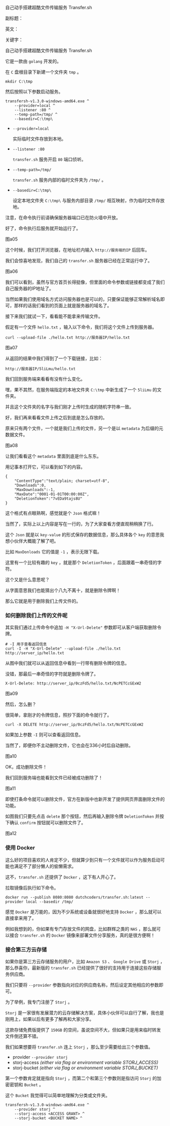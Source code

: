 自己动手搭建超酷文件传输服务 Transfer.sh

副标题：

英文：

关键字：



自己动手搭建超酷文件传输服务 Transfer.sh

它是一款由 `golang` 开发的。



在 `C` 盘根目录下新建一个文件夹 `tmp` 。

```
mkdir C:\tmp
```



然后按照以下参数启动服务。

```
transfersh-v1.3.0-windows-amd64.exe ^
	--provider=local ^
	--listener :80 ^
	--temp-path=/tmp/ ^
	--basedir=C:\tmp\
```



* `--provider=local`

  实际临时文件存放到本地。

* `--listener :80`

  `transfer.sh` 服务开启 `80` 端口侦听。

* `--temp-path=/tmp/`

  `transfer.sh` 服务内部的临时文件夹为 `/tmp/` 。

* `--basedir=C:\tmp\`

  设定本地文件夹 `C:\tmp\` 与服务内部目录 `/tmp/` 相互映射，作为临时文件存放地。



注意，在命令执行前请确保服务器端口已在防火墙中开放。

好了，命令执行后服务就开始运行了。

图a05



这个时候，我们打开浏览器，在地址栏内输入 `http://服务端的IP` 后回车。

我们会惊喜地发现，我们自己的 `transfer.sh` 服务器已经在正常运行中了。

图a06



我们可以看到，虽然与官方首页长得挺像，但里面的命令参数或链接都变成了我们自己服务器的IP地址了。

当然如果我们使用域名方式访问服务器也是可以的，只要保证能够正常解析域名即可，那样的话我们看到的页面上就是服务器的域名了。

接下来我们就试一下，看看能不能拿来传输文件。



假定有一个文件 `hello.txt` ，输入以下命令，我们将这个文件上传到服务器。

```
curl --upload-file ./hello.txt http://服务器IP/hello.txt
```

图a07



从返回的结果中我们得到了一个下载链接，比如：

```
http://服务器IP/5liLmu/hello.txt
```



我们回到服务端来看看有没有什么变化。

嘿，果不其然，在服务端指定的本地文件夹 `C:\tmp` 中新生成了一个 `5liLmu` 的文件夹。

并且这个文件夹的名字与我们刚才上传时生成的随机字符串一致。



好，我们再来看看文件上传之后到底是怎么存放的。

原来只有两个文件，一个就是我们上传的文件，另一个是以 `metadata` 为后缀的元数据文件。

图a08



让我们看看这个 `metadata` 里面到底是什么东东。

用记事本打开它，可以看到如下的内容。

```
{
	"ContentType":"text/plain; charset=utf-8",
	"Downloads":0,
	"MaxDownloads":-1,
	"MaxDate":"0001-01-01T00:00:00Z",
	"DeletionToken":"7vEDa9tajs8U"
}
```

这个格式有点眼熟啊，感觉就是个 `Json` 格式嘛！

当然了，实际上以上内容是写在一行的，为了大家查看方便直观稍稍换了行。

这个 `Json` 就是以 `key-value` 的形式保存的数据信息，那么具体各个 `key` 的意思我想小伙伴大概能了解了吧。

比如 `MaxDonloads` 它的值是 `-1` ，表示无限下载。

这里有一个比较有趣的 `key` ，就是那个 `DeletionToken` ，后面跟着一串奇怪的字符。

这个又是什么意思呢？



从字面意思我们也能猜出个八九不离十，就是删除令牌啊！

那么它就是用于删除我们上传文件的。



### 如何删除我们上传的文件呢

其实我们通过上传命令中追加 `-H "X-Url-Delete"` 参数即可从客户端获取删除令牌。

```
# -I 用于查看返回信息
curl -I -H "X-Url-Delete" --upload-file ./hello.txt http://server_ip/hello.txt
```



从图中我们就可以从返回信息中看到一行带有删除令牌的信息。

没错，那最后一串奇怪的字符就是删除令牌了。

```
X-Url-Delete: http://server_ip/0czFd5/hello.txt/NcPETCcGExW2
```

图a09



然后，怎么删？

很简单，拿刚才的令牌信息，照抄下面的命令就行了。

```
curl -X DELETE http://server_ip/0czFd5/hello.txt/NcPETCcGExW2
```



如果加上参数 `-I` 则可以查看返回信息。

当然了，即便你不主动删除文件，它也会在336小时后自动删除。

图a10



OK，成功删除文件！

我们回到服务端也能看到文件已经被成功删除了！

图a11



即使打条命令就可以删除文件，官方在新版中也新开发了提供网页界面删除文件的功能。

如图我们只要先点击 `delete` 那个按钮，然后再输入删除令牌 `DeletionToken` 并按下确认 `confirm` 按钮就可以删除文件了。

图a12





### 使用 Docker

这么好的项目喜欢的人肯定不少，但就算少到只有一个文件就可以作为服务启动可能也满足不了部分懒人的偷懒需求。

这不，`transfer.sh` 还提供了 `Docker` ，这下有人开心了。

拉取镜像后执行如下命令。

```
docker run --publish 8080:8080 dutchcoders/transfer.sh:latest --provider local --basedir /tmp/
```



感觉 `Docker` 是万能的，因为不少系统或设备就很好地支持 `Docker` ，那么就可以直接拿来用了。

例如我想到的，你如果有专门存放文件的网盘，比如群辉之类的 `NAS` ，那么就可以接合 `transfer.sh` 的 `Docker` 镜像来部署文件分享服务，真的是很方便啊！



### 接合第三方云存储

如果你是第三方云存储服务的用户，比如 `Amazon S3` 、 `Google Drive` 或 `Storj` ，那么恭喜你，最新版的 `transfer.sh` 已经提供了很好的支持用于连接这些存储服务供应商。

我们只要将 `--provider` 参数指向对应的供应商名称，然后设定其他相应的参数即可。



为了举例，我专门注册了 `Storj` 。

`Storj` 是一家很有发展潜力的云存储解决方案，具体小伙伴可以自行了解，我也是刚用上，如果以后有更多了解再和大家分享。

这款存储免费版提供了 `150GB` 的空间，虽说空间不大，但如果只是用来临时转发文件倒还算不错。

我们如果想要将 `transfer.sh` 连上 `Storj` ，那么至少需要给出三个参数值。

- provider `--provider storj`
- storj-access *(either via flag or environment variable STORJ_ACCESS)*
- storj-bucket *(either via flag or environment variable STORJ_BUCKET)*



第一个参数肯定就是指向 `Storj` ，而第二个和第三个参数则是指访问 `Storj` 的加密密钥和 `Bucket` 。

这个 `Bucket` 我觉得可以简单地理解为分类或文件夹。

```
transfersh-v1.3.0-windows-amd64.exe ^
	--provider storj ^
	--storj-access <ACCESS GRANT> ^
	--storj-bucket <BUCKET NAME> ^
```

